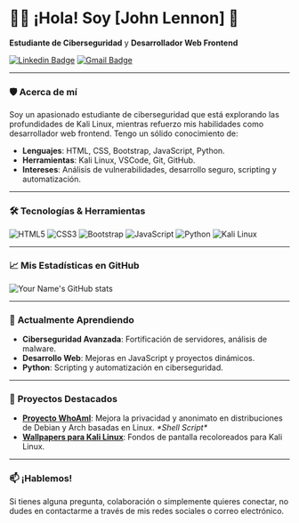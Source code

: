 # 🧑‍💻 **¡Hola! Soy [John Lennon]** 👋

**Estudiante de Ciberseguridad** y **Desarrollador Web Frontend**

[![Linkedin Badge](https://img.shields.io/badge/-LinkedIn-blue?style=flat-square&logo=Linkedin&logoColor=white&link=https://www.linkedin.com/in/yourusername/)](https://www.linkedin.com/in/yourusername/) 
[![Gmail Badge](https://img.shields.io/badge/-Email-c14438?style=flat-square&logo=Gmail&logoColor=white&link=mailto:yourmail@gmail.com)](mailto:yourmail@gmail.com)

---

### 🛡️ **Acerca de mí**
Soy un apasionado estudiante de ciberseguridad que está explorando las profundidades de Kali Linux, mientras refuerzo mis habilidades como desarrollador web frontend. Tengo un sólido conocimiento de:

- **Lenguajes**: HTML, CSS, Bootstrap, JavaScript, Python.
- **Herramientas**: Kali Linux, VSCode, Git, GitHub.
- **Intereses**: Análisis de vulnerabilidades, desarrollo seguro, scripting y automatización.

---

### 🛠️ **Tecnologías & Herramientas**

![HTML5](https://img.shields.io/badge/-HTML5-E34F26?style=flat&logo=html5&logoColor=white)
![CSS3](https://img.shields.io/badge/-CSS3-1572B6?style=flat&logo=css3)
![Bootstrap](https://img.shields.io/badge/-Bootstrap-563D7C?style=flat&logo=bootstrap)
![JavaScript](https://img.shields.io/badge/-JavaScript-F7DF1E?style=flat&logo=javascript&logoColor=black)
![Python](https://img.shields.io/badge/-Python-3776AB?style=flat&logo=python&logoColor=white)
![Kali Linux](https://img.shields.io/badge/-Kali%20Linux-557C94?style=flat&logo=kalilinux&logoColor=white)

---

### 📈 **Mis Estadísticas en GitHub**

![Your Name's GitHub stats](https://github-readme-stats.vercel.app/api?username=yourusername&show_icons=true&hide_border=true&count_private=true&theme=radical)

---

### 🌱 **Actualmente Aprendiendo**
- **Ciberseguridad Avanzada**: Fortificación de servidores, análisis de malware.
- **Desarrollo Web**: Mejoras en JavaScript y proyectos dinámicos.
- **Python**: Scripting y automatización en ciberseguridad.

---

### 🔗 **Proyectos Destacados**

- **[Proyecto WhoAmI](https://github.com/yourusername/whoami-project)**: Mejora la privacidad y anonimato en distribuciones de Debian y Arch basadas en Linux. _\*Shell Script\*_
- **[Wallpapers para Kali Linux](https://github.com/yourusername/wallpapers-for-kali)**: Fondos de pantalla recoloreados para Kali Linux.

---

### 📫 **¡Hablemos!**
Si tienes alguna pregunta, colaboración o simplemente quieres conectar, no dudes en contactarme a través de mis redes sociales o correo electrónico.
